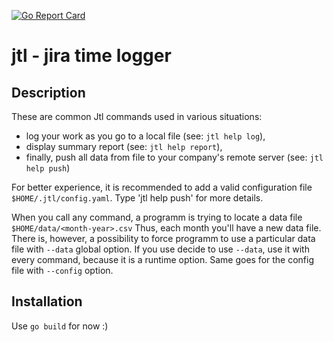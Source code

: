 [![Go Report Card](https://goreportcard.com/badge/github.com/PhilGal/jtl)](https://goreportcard.com/report/github.com/PhilGal/jtl)

# jtl - jira time logger
## Description
These are common Jtl commands used in various situations:

  * log your work as you go to a local file (see: `jtl help log`),
  * display summary report (see: `jtl help report`),
  * finally, push all data from file to your company's remote server (see: `jtl help push`)
  
For better experience, it is recommended to add a valid configuration file `$HOME/.jtl/config.yaml`. Type 'jtl help push' for more details.

When you call any command, a programm is trying to locate a data file `$HOME/data/<month-year>.csv` Thus, each month you'll have a new data file.
There is, however, a possibility to force programm to use a particular data file with `--data` global option. If you use decide to use `--data`, use it with every command, because it is a runtime option.
Same goes for the config file with `--config` option.

## Installation

Use `go build` for now :)

